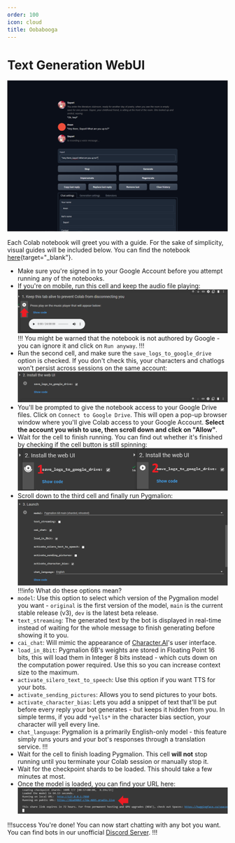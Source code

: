 ```yaml
---
order: 100
icon: cloud
title: Oobabooga
---
```


# Text Generation WebUI

![](/static/ooba-cloud1.PNG)

Each Colab notebook will greet you with a guide. For the sake of simplicity, visual guides will be included below. You can find the notebook [here](https://colab.research.google.com/github/oobabooga/AI-Notebooks/blob/main/Colab-TextGen-GPU.ipynb){target="_blank"}.

- Make sure you're signed in to your Google Account before you attempt running any of the notebooks.
- If you're on mobile, run this cell and keep the audio file playing:
![](/static/ooba-cloud.PNG)
!!!
You might be warned that the notebook is not authored by Google - you can ignore it and click on `Run anyway`.
!!!
- Run the second cell, and make sure the `save_logs_to_google_drive` option is checked. If you don't check this, your characters and chatlogs won't persist across sessions on the same account:
![](/static/ooba-cloud2.PNG)
- You'll be prompted to give the notebook access to your Google Drive files. Click on `Connect to Google Drive`. This will open a pop-up browser window where you'll give Colab access to your Google Account. **Select the account you wish to use, then scroll down and click on "Allow"**.
- Wait for the cell to finish running. You can find out whether it's finished by checking if the cell button is still spinning:
![](/static/ooba-cloud3.PNG)
- Scroll down to the third cell and finally run Pygmalion:
![](/static/ooba-cloud4.PNG)
!!!info What do these options mean?
- `model`: Use this option to select which version of the Pygmalion model you want - `original` is the first version of the model, `main` is the current stable release (v3), `dev` is the latest beta release.
- `text_streaming`: The generated text by the bot is displayed in real-time instead of waiting for the whole message to finish generating before showing it to you. 
- `cai_chat`: Will mimic the appearance of [Character.AI](https://beta.character.ai)'s user interface.
- `load_in_8bit`: Pygmalion 6B's weights are stored in Floating Point 16 bits, this will load them in Integer 8 bits instead - which cuts down on the computation power required. Use this so you can increase context size to the maximum.
- `activate_silero_text_to_speech`: Use this option if you want TTS for your bots.
- `activate_sending_pictures`: Allows you to send pictures to your bots.
- `activate_character_bias`: Lets you add a snippet of text that'll be put before every reply your bot generates - but keeps it hidden from you. In simple terms, if you add `*yells*` in the character bias section, your character will yell every line.
- `chat_language`: Pygmalion is a primarily English-only model - this feature simply runs yours and your bot's responses through a translation service.
!!!
- Wait for the cell to finish loading Pygmalion. This cell **will not** stop running until you terminate your Colab session or manually stop it.
- Wait for the checkpoint shards to be loaded. This should take a few minutes at most. 
- Once the model is loaded, you can find your URL here:
![](/static/ooba-cloud5.PNG)

!!!success You're done!
You can now start chatting with any bot you want. You can find bots in our unofficial [Discord Server](https://discord.com/invite/pygmalionai).
!!!